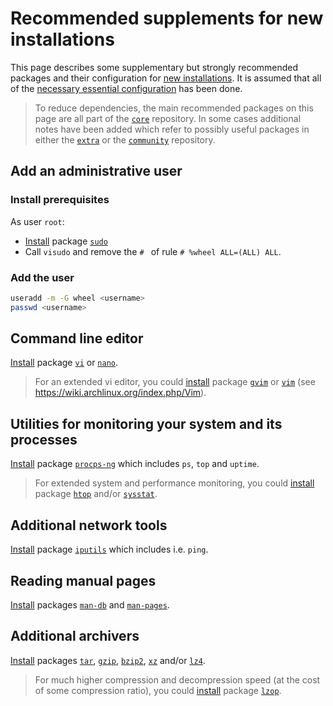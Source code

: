 # Recommended supplements for new installations
This page describes some supplementary but strongly recommended packages and their configuration for [new installations](../README.md).
It is assumed that all of the [necessary essential configuration](essentials-installation.md) has been done.
> To reduce dependencies, the main recommended packages on this page are all part of the [`core`](https://www.archlinux.org/packages/?repo=Core) repository. In some cases additional notes have been added which refer to possibly useful packages in either the [`extra`](https://www.archlinux.org/packages/?repo=Extra) or the [`community`](https://www.archlinux.org/packages/?repo=Community) repository.

## Add an administrative user
### Install prerequisites
As user `root`:
* [Install][1] package [`sudo`](https://www.archlinux.org/packages/core/x86_64/sudo/)
* Call `visudo` and remove the `# ` of rule `# %wheel ALL=(ALL) ALL`.

### Add the user
```bash
useradd -m -G wheel <username>
passwd <username>
```

## Command line editor
[Install][1] package [`vi`](https://www.archlinux.org/packages/core/x86_64/vi/) or [`nano`](https://www.archlinux.org/packages/core/x86_64/nano/).

> For an extended vi editor, you could [install][1] package [`gvim`](https://www.archlinux.org/packages/extra/x86_64/gvim/) or [`vim`](https://www.archlinux.org/packages/extra/x86_64/vim/) (see https://wiki.archlinux.org/index.php/Vim).

## Utilities for monitoring your system and its processes
[Install][1] package [`procps-ng`](https://www.archlinux.org/packages/core/x86_64/procps-ng/) which includes `ps`, `top` and `uptime`.

> For extended system and performance monitoring, you could [install][1] package [`htop`](https://www.archlinux.org/packages/extra/x86_64/htop/) and/or [`sysstat`](https://www.archlinux.org/packages/community/x86_64/sysstat/).

## Additional network tools
[Install][1] package [`iputils`](https://www.archlinux.org/packages/core/x86_64/iputils/) which includes i.e. `ping`.

## Reading manual pages
[Install][1] packages [`man-db`](https://www.archlinux.org/packages/core/x86_64/man-db/) and [`man-pages`](https://www.archlinux.org/packages/core/x86_64/man-pages/).

## Additional archivers
[Install][1] packages [`tar`](https://www.archlinux.org/packages/core/x86_64/tar/), [`gzip`](https://www.archlinux.org/packages/core/x86_64/gzip/), [`bzip2`](https://www.archlinux.org/packages/core/x86_64/bzip2/), [`xz`](https://www.archlinux.org/packages/core/x86_64/xz/) and/or [`lz4`](https://www.archlinux.org/packages/core/x86_64/lz4/).
> For much higher compression and decompression speed (at the cost of some compression ratio), you could [install][1] package [`lzop`](https://www.archlinux.org/packages/extra/x86_64/lzop/).

[1]: ../using-pacman.md#install-a-package
